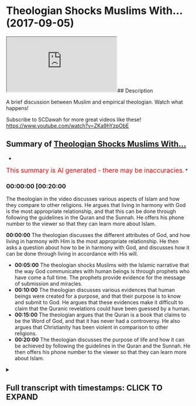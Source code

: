 # Theologian Shocks Muslims With... (2017-09-05)

<iframe loading='lazy' src='https://www.youtube.com/embed/RsLrT1CFyuU'></iframe>## Description

A brief discussion between Muslim and empirical theologian. Watch what happens!

Subscribe to SCDawah for more great videos like these!
<https://www.youtube.com/watch?v=ZKa9hYzpObE>

## Summary of [Theologian Shocks Muslims With...](https://www.youtube.com/watch?v=RsLrT1CFyuU)

*

<span style="color:red; font-size:125%">This summary is AI generated - there may be inaccuracies</span>. *

### <a onclick="modifyYTiframeseektime('1200')">00:00:00 [00:20:00</a>

The theologian in the video discusses various aspects of Islam and how they compare to other religions. He argues that living in harmony with God is the most appropriate relationship, and that this can be done through following the guidelines in the Quran and the Sunnah. He offers his phone number to the viewer so that they can learn more about Islam.

**<a onclick="modifyYTiframeseektime('0')">00:00:00</a>** The theologian discusses the different attributes of God, and how living in harmony with Him is the most appropriate relationship. He then asks a question about how to be in harmony with God, and discusses how it can be done through living in accordance with His will.

* **<a onclick="modifyYTiframeseektime('300')">00:05:00</a>** The theologian shocks Muslims with the Islamic narrative that the way God communicates with human beings is through prophets who have come a full time. The prophets provide evidence for the message of submission and miracles.
* **<a onclick="modifyYTiframeseektime('600')">00:10:00</a>** The theologian discusses various evidences that human beings were created for a purpose, and that their purpose is to know and submit to God. He argues that these evidences make it difficult to claim that the Quranic revelations could have been guessed by a human.
* **<a onclick="modifyYTiframeseektime('900')">00:15:00</a>** The theologian argues that the Quran is a book that claims to be the Word of God, and that it has never had a controversy. He also argues that Christianity has been violent in comparison to other religions.
* **<a onclick="modifyYTiframeseektime('1200')">00:20:00</a>** The theologian discusses the purpose of life and how it can be achieved by following the guidelines in the Quran and the Sunnah. He then offers his phone number to the viewer so that they can learn more about Islam.

<details><summary><h2>Full transcript with timestamps: CLICK TO EXPAND</h2></summary>

<a onclick="modifyYTiframeseektime('0)')">0:00:00 look you said that you're looking at all</a>
<a onclick="modifyYTiframeseektime('2)')">0:00:02 the different religions yeah once again</a>
<a onclick="modifyYTiframeseektime('4)')">0:00:04 you said you don't accept idolatry and</a>
<a onclick="modifyYTiframeseektime('6)')">0:00:06 stuff I accept I accept I believe in</a>
<a onclick="modifyYTiframeseektime('8)')">0:00:08 that as well I agree with you look the</a>
<a onclick="modifyYTiframeseektime('10)')">0:00:10 first thing I want to say to you is from</a>
<a onclick="modifyYTiframeseektime('12)')">0:00:12 a Muslim perspective from an Islamic</a>
<a onclick="modifyYTiframeseektime('13)')">0:00:13 perspective yeah is that we would say</a>
<a onclick="modifyYTiframeseektime('15)')">0:00:15 the starting point for us is a very</a>
<a onclick="modifyYTiframeseektime('19)')">0:00:19 strict monotheism yeah so for us and the</a>
<a onclick="modifyYTiframeseektime('23)')">0:00:23 sign point is like a monotheism when we</a>
<a onclick="modifyYTiframeseektime('25)')">0:00:25 believe that there is an ultimate</a>
<a onclick="modifyYTiframeseektime('27)')">0:00:27 creator sustainer an ultimate power that</a>
<a onclick="modifyYTiframeseektime('30)')">0:00:30 initiated the universe if that makes</a>
<a onclick="modifyYTiframeseektime('33)')">0:00:33 sense</a>
<a onclick="modifyYTiframeseektime('33)')">0:00:33 now how feasible does that sounded oh</a>
<a onclick="modifyYTiframeseektime('36)')">0:00:36 well Russia was a sign of your mind</a>
<a onclick="modifyYTiframeseektime('38)')">0:00:38 yeah I believe that the Creator is what</a>
<a onclick="modifyYTiframeseektime('42)')">0:00:42 brings life to the material realm to</a>
<a onclick="modifyYTiframeseektime('44)')">0:00:44 Rome is this an illusion yeah we can't</a>
<a onclick="modifyYTiframeseektime('46)')">0:00:46 take any of this stuff with us when we</a>
<a onclick="modifyYTiframeseektime('48)')">0:00:48 go so the idea of an immortal God from</a>
<a onclick="modifyYTiframeseektime('51)')">0:00:51 which we all originated gives us purpose</a>
<a onclick="modifyYTiframeseektime('53)')">0:00:53 so you agree with that idea you accept a</a>
<a onclick="modifyYTiframeseektime('56)')">0:00:56 lemon you believe in it their creator</a>
<a onclick="modifyYTiframeseektime('58)')">0:00:58 yeah mate it hits life to existence yeah</a>
<a onclick="modifyYTiframeseektime('76)')">0:01:16 it's different in a create and</a>
<a onclick="modifyYTiframeseektime('78)')">0:01:18 creationism creationism you're saying</a>
<a onclick="modifyYTiframeseektime('83)')">0:01:23 you reject kind of like the biblical</a>
<a onclick="modifyYTiframeseektime('84)')">0:01:24 narrative by at the same time you don't</a>
<a onclick="modifyYTiframeseektime('87)')">0:01:27 reject the idea of an all-knowing</a>
<a onclick="modifyYTiframeseektime('88)')">0:01:28 all-powerful creator force that side of</a>
<a onclick="modifyYTiframeseektime('90)')">0:01:30 the universe yeah okay it's all right so</a>
<a onclick="modifyYTiframeseektime('93)')">0:01:33 what I was going to say now since that's</a>
<a onclick="modifyYTiframeseektime('94)')">0:01:34 the case now we have to define some of</a>
<a onclick="modifyYTiframeseektime('96)')">0:01:36 the attributes of this creator yeah</a>
<a onclick="modifyYTiframeseektime('98)')">0:01:38 would you accept that some of the</a>
<a onclick="modifyYTiframeseektime('99)')">0:01:39 attributes are creative capacity or</a>
<a onclick="modifyYTiframeseektime('102)')">0:01:42 power or knowledge would you say that</a>
<a onclick="modifyYTiframeseektime('105)')">0:01:45 these are fundamental to to such a</a>
<a onclick="modifyYTiframeseektime('108)')">0:01:48 creativity</a>
<a onclick="modifyYTiframeseektime('114)')">0:01:54 yes yeah you're saying is creative the</a>
<a onclick="modifyYTiframeseektime('125)')">0:02:05 creative essence of the universe and of</a>
<a onclick="modifyYTiframeseektime('127)')">0:02:07 individual souls yeah yes God I too</a>
<a onclick="modifyYTiframeseektime('129)')">0:02:09 completely agree</a>
<a onclick="modifyYTiframeseektime('131)')">0:02:11 how can we out your intuition for</a>
<a onclick="modifyYTiframeseektime('133)')">0:02:13 example it is a fundamental metaphysical</a>
<a onclick="modifyYTiframeseektime('135)')">0:02:15 function of all of our personality our</a>
<a onclick="modifyYTiframeseektime('138)')">0:02:18 soul how come you know how can we we</a>
<a onclick="modifyYTiframeseektime('140)')">0:02:20 can't prove we can't program a machine</a>
<a onclick="modifyYTiframeseektime('143)')">0:02:23 for example to do these things so how</a>
<a onclick="modifyYTiframeseektime('144)')">0:02:24 can we ever prove that this is I exist</a>
<a onclick="modifyYTiframeseektime('147)')">0:02:27 outside yeah it's good all right so</a>
<a onclick="modifyYTiframeseektime('149)')">0:02:29 having said that I wanna ask you a</a>
<a onclick="modifyYTiframeseektime('151)')">0:02:31 question what's the most appropriate</a>
<a onclick="modifyYTiframeseektime('153)')">0:02:33 relationship you can have with such an</a>
<a onclick="modifyYTiframeseektime('156)')">0:02:36 entity the most appropriate relationship</a>
<a onclick="modifyYTiframeseektime('159)')">0:02:39 is one harmony essentially when you live</a>
<a onclick="modifyYTiframeseektime('164)')">0:02:44 in harmony with mankind and with the</a>
<a onclick="modifyYTiframeseektime('166)')">0:02:46 planet you are living in harmony with</a>
<a onclick="modifyYTiframeseektime('168)')">0:02:48 God there is no separation between the</a>
<a onclick="modifyYTiframeseektime('171)')">0:02:51 effects that you enact upon the world</a>
<a onclick="modifyYTiframeseektime('173)')">0:02:53 and what comes to you what more moral</a>
<a onclick="modifyYTiframeseektime('176)')">0:02:56 consequences okay I accept that to a</a>
<a onclick="modifyYTiframeseektime('179)')">0:02:59 certain extent let me show you something</a>
<a onclick="modifyYTiframeseektime('180)')">0:03:00 we have our own version of that right so</a>
<a onclick="modifyYTiframeseektime('182)')">0:03:02 we say because if you look at these in</a>
<a onclick="modifyYTiframeseektime('185)')">0:03:05 traditions they do reference how to be</a>
<a onclick="modifyYTiframeseektime('187)')">0:03:07 one with God and these kinds of things</a>
<a onclick="modifyYTiframeseektime('188)')">0:03:08 from our perspective we say there is a</a>
<a onclick="modifyYTiframeseektime('190)')">0:03:10 way to basically be harmonious with the</a>
<a onclick="modifyYTiframeseektime('194)')">0:03:14 will of the creator and the way that</a>
<a onclick="modifyYTiframeseektime('196)')">0:03:16 works is basically the Creator has</a>
<a onclick="modifyYTiframeseektime('199)')">0:03:19 maintains created the creation and in</a>
<a onclick="modifyYTiframeseektime('202)')">0:03:22 the creation you have anima an inanimate</a>
<a onclick="modifyYTiframeseektime('204)')">0:03:24 right as for the inanimate objects</a>
<a onclick="modifyYTiframeseektime('207)')">0:03:27 around us they are forcibly or obliged</a>
<a onclick="modifyYTiframeseektime('211)')">0:03:31 to kind of submit to the will of the of</a>
<a onclick="modifyYTiframeseektime('214)')">0:03:34 the Creator right so basically in other</a>
<a onclick="modifyYTiframeseektime('217)')">0:03:37 words in order to be one with creation</a>
<a onclick="modifyYTiframeseektime('219)')">0:03:39 in that sense not in the sense of actual</a>
<a onclick="modifyYTiframeseektime('222)')">0:03:42 physicality but we're talking in that</a>
<a onclick="modifyYTiframeseektime('224)')">0:03:44 figurative sense the way to do that</a>
<a onclick="modifyYTiframeseektime('227)')">0:03:47 would be to do where everything else</a>
<a onclick="modifyYTiframeseektime('228)')">0:03:48 around you is doing so everything around</a>
<a onclick="modifyYTiframeseektime('230)')">0:03:50 us if you accept the premise of them an</a>
<a onclick="modifyYTiframeseektime('233)')">0:03:53 all-powerful creator is submissive to</a>
<a onclick="modifyYTiframeseektime('236)')">0:03:56 that creator we will say by extension it</a>
<a onclick="modifyYTiframeseektime('238)')">0:03:58 makes sense to also be submissive to the</a>
<a onclick="modifyYTiframeseektime('241)')">0:04:01 creator in the same way that everything</a>
<a onclick="modifyYTiframeseektime('244)')">0:04:04 honestly submissives it doesn't make</a>
<a onclick="modifyYTiframeseektime('245)')">0:04:05 sense I completely agree yeah submissive</a>
<a onclick="modifyYTiframeseektime('248)')">0:04:08 to you know will of the creator exactly</a>
<a onclick="modifyYTiframeseektime('250)')">0:04:10 the will of the creator but never to an</a>
<a onclick="modifyYTiframeseektime('252)')">0:04:12 authoritarian figure that's why I'm so</a>
<a onclick="modifyYTiframeseektime('254)')">0:04:14 against idolatry because anyone these</a>
<a onclick="modifyYTiframeseektime('256)')">0:04:16 false prophets are these dogmatic</a>
<a onclick="modifyYTiframeseektime('259)')">0:04:19 beliefs these are these are not</a>
<a onclick="modifyYTiframeseektime('260)')">0:04:20 following these are not creations of</a>
<a onclick="modifyYTiframeseektime('261)')">0:04:21 gods but their creations of human beings</a>
<a onclick="modifyYTiframeseektime('263)')">0:04:23 and so never listen to a boss or</a>
<a onclick="modifyYTiframeseektime('267)')">0:04:27 something that doesn't agree with your</a>
<a onclick="modifyYTiframeseektime('269)')">0:04:29 own sense of morality that comes from</a>
<a onclick="modifyYTiframeseektime('270)')">0:04:30 within but live in harmony with with</a>
<a onclick="modifyYTiframeseektime('273)')">0:04:33 that that intuition which comes</a>
<a onclick="modifyYTiframeseektime('275)')">0:04:35 essentially from God all right so let me</a>
<a onclick="modifyYTiframeseektime('277)')">0:04:37 ask you a question because the thing is</a>
<a onclick="modifyYTiframeseektime('279)')">0:04:39 it becomes very subjective when it</a>
<a onclick="modifyYTiframeseektime('280)')">0:04:40 becomes clouded in that kind of</a>
<a onclick="modifyYTiframeseektime('282)')">0:04:42 terminology I'll be honest with you</a>
<a onclick="modifyYTiframeseektime('283)')">0:04:43 because what we will say is that if our</a>
<a onclick="modifyYTiframeseektime('287)')">0:04:47 essentially our aim in life is to be</a>
<a onclick="modifyYTiframeseektime('289)')">0:04:49 submissive to God right in the sense of</a>
<a onclick="modifyYTiframeseektime('293)')">0:04:53 the aforementioned if that's the the aim</a>
<a onclick="modifyYTiframeseektime('296)')">0:04:56 of life for the purpose of life surely</a>
<a onclick="modifyYTiframeseektime('298)')">0:04:58 there should be a uniform way a</a>
<a onclick="modifyYTiframeseektime('301)')">0:05:01 universal way that God has allowed human</a>
<a onclick="modifyYTiframeseektime('304)')">0:05:04 beings to be able to do that a uniform I</a>
<a onclick="modifyYTiframeseektime('307)')">0:05:07 agree yeah so now there we would say</a>
<a onclick="modifyYTiframeseektime('310)')">0:05:10 this is the Islamic narrative I've been</a>
<a onclick="modifyYTiframeseektime('311)')">0:05:11 completely straightforward with you yeah</a>
<a onclick="modifyYTiframeseektime('313)')">0:05:13 the Islamic narrative is that the way</a>
<a onclick="modifyYTiframeseektime('315)')">0:05:15 that happens is that the Creator</a>
<a onclick="modifyYTiframeseektime('317)')">0:05:17 communicates with the creation and he</a>
<a onclick="modifyYTiframeseektime('320)')">0:05:20 does so through prophets who have come a</a>
<a onclick="modifyYTiframeseektime('322)')">0:05:22 full time yeah so prophets are a</a>
<a onclick="modifyYTiframeseektime('324)')">0:05:24 necessary extension of what is necessary</a>
<a onclick="modifyYTiframeseektime('327)')">0:05:27 to happen on appropriate between the</a>
<a onclick="modifyYTiframeseektime('331)')">0:05:31 creator and the creation or in this case</a>
<a onclick="modifyYTiframeseektime('333)')">0:05:33 human being specifically who are</a>
<a onclick="modifyYTiframeseektime('334)')">0:05:34 sentient beings and able to make their</a>
<a onclick="modifyYTiframeseektime('338)')">0:05:38 own decisions on free world creatures so</a>
<a onclick="modifyYTiframeseektime('342)')">0:05:42 there was a need for prophets there was</a>
<a onclick="modifyYTiframeseektime('344)')">0:05:44 a need for the communication between the</a>
<a onclick="modifyYTiframeseektime('347)')">0:05:47 creator and the creation and so prophets</a>
<a onclick="modifyYTiframeseektime('351)')">0:05:51 came up for salmon Islamic narrative is</a>
<a onclick="modifyYTiframeseektime('352)')">0:05:52 that so long as humans were on earth</a>
<a onclick="modifyYTiframeseektime('354)')">0:05:54 there were prophets preaching the</a>
<a onclick="modifyYTiframeseektime('356)')">0:05:56 message of what we'd call submission</a>
<a onclick="modifyYTiframeseektime('358)')">0:05:58 yeah so people like Adam you might have</a>
<a onclick="modifyYTiframeseektime('361)')">0:06:01 heard of these kind of biblical names</a>
<a onclick="modifyYTiframeseektime('363)')">0:06:03 Adam and Noah and Moses and Jesus all of</a>
<a onclick="modifyYTiframeseektime('366)')">0:06:06 those are prophets that came to their</a>
<a onclick="modifyYTiframeseektime('369)')">0:06:09 respective peoples and their respective</a>
<a onclick="modifyYTiframeseektime('370)')">0:06:10 times and preached the message of</a>
<a onclick="modifyYTiframeseektime('373)')">0:06:13 submission to their peoples</a>
<a onclick="modifyYTiframeseektime('375)')">0:06:15 does that make sense right so what we</a>
<a onclick="modifyYTiframeseektime('378)')">0:06:18 would say is that the messengers came</a>
<a onclick="modifyYTiframeseektime('380)')">0:06:20 fundamentally with two different things</a>
<a onclick="modifyYTiframeseektime('382)')">0:06:22 they came with a message and they came</a>
<a onclick="modifyYTiframeseektime('383)')">0:06:23 with a and evidence-based to</a>
<a onclick="modifyYTiframeseektime('386)')">0:06:26 substantiate that message so in the case</a>
<a onclick="modifyYTiframeseektime('389)')">0:06:29 of Moses you might have heard of these</a>
<a onclick="modifyYTiframeseektime('390)')">0:06:30 stories of basically you know the sea</a>
<a onclick="modifyYTiframeseektime('393)')">0:06:33 splitting and all these kind of</a>
<a onclick="modifyYTiframeseektime('394)')">0:06:34 different things yeah it's in the Old</a>
<a onclick="modifyYTiframeseektime('396)')">0:06:36 Testament it's also in the Quran</a>
<a onclick="modifyYTiframeseektime('398)')">0:06:38 these stories are meant to indicate that</a>
<a onclick="modifyYTiframeseektime('400)')">0:06:40 these these are evidences yeah that are</a>
<a onclick="modifyYTiframeseektime('403)')">0:06:43 used to prove the message of submission</a>
<a onclick="modifyYTiframeseektime('406)')">0:06:46 because there's something which break</a>
<a onclick="modifyYTiframeseektime('407)')">0:06:47 the natural capacity of physical reality</a>
<a onclick="modifyYTiframeseektime('409)')">0:06:49 around us so there are evidence that</a>
<a onclick="modifyYTiframeseektime('411)')">0:06:51 basically God is the author of of the</a>
<a onclick="modifyYTiframeseektime('414)')">0:06:54 message that these prophets come with</a>
<a onclick="modifyYTiframeseektime('417)')">0:06:57 now whereas all of the prophets and</a>
<a onclick="modifyYTiframeseektime('419)')">0:06:59 messengers were sent to their respective</a>
<a onclick="modifyYTiframeseektime('420)')">0:07:00 a nasty way yes this is this see</a>
<a onclick="modifyYTiframeseektime('423)')">0:07:03 spitting why is that everything I mean</a>
<a onclick="modifyYTiframeseektime('425)')">0:07:05 why why does that give evidence that</a>
<a onclick="modifyYTiframeseektime('427)')">0:07:07 this is otherwise what I got to do with</a>
<a onclick="modifyYTiframeseektime('429)')">0:07:09 Mohammed present disease right so I the</a>
<a onclick="modifyYTiframeseektime('432)')">0:07:12 see splitting doesn't have anything to</a>
<a onclick="modifyYTiframeseektime('433)')">0:07:13 do specifically with Muhammad's message</a>
<a onclick="modifyYTiframeseektime('435)')">0:07:15 but I mean although it is know Quran</a>
<a onclick="modifyYTiframeseektime('437)')">0:07:17 we're talking specifically about Moses</a>
<a onclick="modifyYTiframeseektime('439)')">0:07:19 so in his time and this is an</a>
<a onclick="modifyYTiframeseektime('441)')">0:07:21 interesting thing that must have been</a>
<a onclick="modifyYTiframeseektime('443)')">0:07:23 alluded to by some of our scholars in</a>
<a onclick="modifyYTiframeseektime('444)')">0:07:24 Islam that depending on the societal</a>
<a onclick="modifyYTiframeseektime('447)')">0:07:27 kind of what society popular at the time</a>
<a onclick="modifyYTiframeseektime('451)')">0:07:31 the the evidence base that the messages</a>
<a onclick="modifyYTiframeseektime('454)')">0:07:34 come with suits that so at the time of</a>
<a onclick="modifyYTiframeseektime('457)')">0:07:37 kind of what is it the younger would you</a>
<a onclick="modifyYTiframeseektime('460)')">0:07:40 call it the middle Empire whether</a>
<a onclick="modifyYTiframeseektime('461)')">0:07:41 whoever is in Egypt when ramesses ii was</a>
<a onclick="modifyYTiframeseektime('464)')">0:07:44 there and they say that Ramesses is</a>
<a onclick="modifyYTiframeseektime('467)')">0:07:47 linked to Pharaoh or not let's mention</a>
<a onclick="modifyYTiframeseektime('470)')">0:07:50 the back at this time they were</a>
<a onclick="modifyYTiframeseektime('472)')">0:07:52 fascinated with magic magic and all</a>
<a onclick="modifyYTiframeseektime('474)')">0:07:54 those kind of things now Moses came with</a>
<a onclick="modifyYTiframeseektime('479)')">0:07:59 a you could call it a miracle really</a>
<a onclick="modifyYTiframeseektime('481)')">0:08:01 which basically broke the rules of</a>
<a onclick="modifyYTiframeseektime('484)')">0:08:04 physical nature yeah and which which</a>
<a onclick="modifyYTiframeseektime('487)')">0:08:07 acted as an evidence for his people so</a>
<a onclick="modifyYTiframeseektime('489)')">0:08:09 when people saw it they said okay well</a>
<a onclick="modifyYTiframeseektime('490)')">0:08:10 this makes sense you see what I'm saying</a>
<a onclick="modifyYTiframeseektime('492)')">0:08:12 alright so for us now you will say was</a>
<a onclick="modifyYTiframeseektime('495)')">0:08:15 our miracle right because we need some</a>
<a onclick="modifyYTiframeseektime('497)')">0:08:17 evidence as well to be able to</a>
<a onclick="modifyYTiframeseektime('499)')">0:08:19 substantiate the claim that Prophet</a>
<a onclick="modifyYTiframeseektime('502)')">0:08:22 Muhammad is the final messenger because</a>
<a onclick="modifyYTiframeseektime('504)')">0:08:24 that's our claim</a>
<a onclick="modifyYTiframeseektime('505)')">0:08:25 our claim is that prophet muhammad</a>
<a onclick="modifyYTiframeseektime('507)')">0:08:27 whereas all of the other prophets were</a>
<a onclick="modifyYTiframeseektime('509)')">0:08:29 sent to their people and their times</a>
<a onclick="modifyYTiframeseektime('510)')">0:08:30 Jesus Moses etc Abraham Mohammed was</a>
<a onclick="modifyYTiframeseektime('513)')">0:08:33 sent for all peoples at all times</a>
<a onclick="modifyYTiframeseektime('514)')">0:08:34 so that's the Islamic narrative so</a>
<a onclick="modifyYTiframeseektime('517)')">0:08:37 here's what he's come with as he's come</a>
<a onclick="modifyYTiframeseektime('520)')">0:08:40 with an auditory miracle or an auditory</a>
<a onclick="modifyYTiframeseektime('525)')">0:08:45 evidence base whereas all the prophets</a>
<a onclick="modifyYTiframeseektime('527)')">0:08:47 came before usually with a visual</a>
<a onclick="modifyYTiframeseektime('529)')">0:08:49 evidence base so like for example in the</a>
<a onclick="modifyYTiframeseektime('531)')">0:08:51 case of Moses the sea splitting was</a>
<a onclick="modifyYTiframeseektime('533)')">0:08:53 something for human beings to visualize</a>
<a onclick="modifyYTiframeseektime('534)')">0:08:54 and see whereas what we say is the</a>
<a onclick="modifyYTiframeseektime('537)')">0:08:57 evidence base for the Islamic message is</a>
<a onclick="modifyYTiframeseektime('541)')">0:09:01 actually the Quran itself which is</a>
<a onclick="modifyYTiframeseektime('543)')">0:09:03 something actually which is transmitted</a>
<a onclick="modifyYTiframeseektime('545)')">0:09:05 orally although it does have of course</a>
<a onclick="modifyYTiframeseektime('547)')">0:09:07 written books as well to cooperate and</a>
<a onclick="modifyYTiframeseektime('549)')">0:09:09 triangulate the veracity of the oral</a>
<a onclick="modifyYTiframeseektime('552)')">0:09:12 message so here</a>
<a onclick="modifyYTiframeseektime('554)')">0:09:14 the Quran has many different things</a>
<a onclick="modifyYTiframeseektime('557)')">0:09:17 within it which basically would lead</a>
<a onclick="modifyYTiframeseektime('559)')">0:09:19 someone to believe that it couldn't have</a>
<a onclick="modifyYTiframeseektime('561)')">0:09:21 been because you were saying use a kind</a>
<a onclick="modifyYTiframeseektime('562)')">0:09:22 of like rationalistic approach we're</a>
<a onclick="modifyYTiframeseektime('565)')">0:09:25 using a progra list a kind of rush</a>
<a onclick="modifyYTiframeseektime('566)')">0:09:26 nursing approach you would I would argue</a>
<a onclick="modifyYTiframeseektime('569)')">0:09:29 that the Quranic discourse contains</a>
<a onclick="modifyYTiframeseektime('571)')">0:09:31 within it an evidence base I'm actually</a>
<a onclick="modifyYTiframeseektime('574)')">0:09:34 not a rationalist I'm an empiricist</a>
<a onclick="modifyYTiframeseektime('576)')">0:09:36 okay so yeah Russian isn't it oh yeah I</a>
<a onclick="modifyYTiframeseektime('579)')">0:09:39 think I got me something yeah yeah we</a>
<a onclick="modifyYTiframeseektime('581)')">0:09:41 can't just question we need to</a>
<a onclick="modifyYTiframeseektime('582)')">0:09:42 experience far enough I think you're</a>
<a onclick="modifyYTiframeseektime('585)')">0:09:45 right about that as well and that's why</a>
<a onclick="modifyYTiframeseektime('587)')">0:09:47 by the way the fundamental thing in</a>
<a onclick="modifyYTiframeseektime('588)')">0:09:48 Islam is as follows one of the one of</a>
<a onclick="modifyYTiframeseektime('590)')">0:09:50 the fundamental messages Islam comes</a>
<a onclick="modifyYTiframeseektime('592)')">0:09:52 with is as follows well as Christianity</a>
<a onclick="modifyYTiframeseektime('594)')">0:09:54 says we're born with original sin yeah</a>
<a onclick="modifyYTiframeseektime('596)')">0:09:56 aslam says no we're born with something</a>
<a onclick="modifyYTiframeseektime('598)')">0:09:58 called the filter the filter is a</a>
<a onclick="modifyYTiframeseektime('600)')">0:10:00 predisposition just to basically submit</a>
<a onclick="modifyYTiframeseektime('603)')">0:10:03 to God not only to know who he is that</a>
<a onclick="modifyYTiframeseektime('605)')">0:10:05 the higher power but to submit to him</a>
<a onclick="modifyYTiframeseektime('607)')">0:10:07 automatically so this presupposition is</a>
<a onclick="modifyYTiframeseektime('610)')">0:10:10 awakened by the various messages or the</a>
<a onclick="modifyYTiframeseektime('614)')">0:10:14 various evidences that human being is</a>
<a onclick="modifyYTiframeseektime('617)')">0:10:17 there thereafter exposed to so human</a>
<a onclick="modifyYTiframeseektime('619)')">0:10:19 being is for example exposed to the</a>
<a onclick="modifyYTiframeseektime('621)')">0:10:21 fine-tuning of the universe and you</a>
<a onclick="modifyYTiframeseektime('623)')">0:10:23 don't have to be a physicist to read to</a>
<a onclick="modifyYTiframeseektime('625)')">0:10:25 appreciate the fine-tuning of the</a>
<a onclick="modifyYTiframeseektime('626)')">0:10:26 universe</a>
<a onclick="modifyYTiframeseektime('626)')">0:10:26 you can literally look with your naked</a>
<a onclick="modifyYTiframeseektime('628)')">0:10:28 eye at the fact that the universe is in</a>
<a onclick="modifyYTiframeseektime('630)')">0:10:30 fact finely tuned right and these kind</a>
<a onclick="modifyYTiframeseektime('634)')">0:10:34 of things aim to reawaken you</a>
<a onclick="modifyYTiframeseektime('637)')">0:10:37 beings from the say of slumber into and</a>
<a onclick="modifyYTiframeseektime('640)')">0:10:40 the recollection of God so that's the</a>
<a onclick="modifyYTiframeseektime('644)')">0:10:44 main thing of the Islamic message as</a>
<a onclick="modifyYTiframeseektime('646)')">0:10:46 with the Quranic discourse as we've said</a>
<a onclick="modifyYTiframeseektime('648)')">0:10:48 before has within it evidences we would</a>
<a onclick="modifyYTiframeseektime('651)')">0:10:51 say which are very powerful in</a>
<a onclick="modifyYTiframeseektime('653)')">0:10:53 convincing people that this is a</a>
<a onclick="modifyYTiframeseektime('656)')">0:10:56 basically something which has to be</a>
<a onclick="modifyYTiframeseektime('658)')">0:10:58 extra human in other words it couldn't</a>
<a onclick="modifyYTiframeseektime('661)')">0:11:01 have been put together by a human</a>
<a onclick="modifyYTiframeseektime('665)')">0:11:05 ability so we were saved for example the</a>
<a onclick="modifyYTiframeseektime('669)')">0:11:09 fact that the Quran precisely discusses</a>
<a onclick="modifyYTiframeseektime('673)')">0:11:13 events that happens in the future and</a>
<a onclick="modifyYTiframeseektime('674)')">0:11:14 I'll give you one example of that there</a>
<a onclick="modifyYTiframeseektime('677)')">0:11:17 at a time of the Prophet there were the</a>
<a onclick="modifyYTiframeseektime('679)')">0:11:19 Romans in the Persians and the Quran</a>
<a onclick="modifyYTiframeseektime('680)')">0:11:20 makes very specific predictions about</a>
<a onclick="modifyYTiframeseektime('683)')">0:11:23 who will win wars and the case of</a>
<a onclick="modifyYTiframeseektime('685)')">0:11:25 chapter 3 verse 1 to 6 it talks about</a>
<a onclick="modifyYTiframeseektime('687)')">0:11:27 the Romans decisively going to beat the</a>
<a onclick="modifyYTiframeseektime('690)')">0:11:30 the Persians in three to nine years in a</a>
<a onclick="modifyYTiframeseektime('692)')">0:11:32 nearby land now these are this is one of</a>
<a onclick="modifyYTiframeseektime('695)')">0:11:35 many different predictions of the future</a>
<a onclick="modifyYTiframeseektime('696)')">0:11:36 that the Koran makes and that the Sunda</a>
<a onclick="modifyYTiframeseektime('699)')">0:11:39 which is the secondary book of the</a>
<a onclick="modifyYTiframeseektime('701)')">0:11:41 corpus that Muslims believe in or the</a>
<a onclick="modifyYTiframeseektime('703)')">0:11:43 hadith the strong hand make of the</a>
<a onclick="modifyYTiframeseektime('706)')">0:11:46 future from a probabilistic perspective</a>
<a onclick="modifyYTiframeseektime('709)')">0:11:49 we can say ok well probably if someone</a>
<a onclick="modifyYTiframeseektime('712)')">0:11:52 says one thing or two things they might</a>
<a onclick="modifyYTiframeseektime('714)')">0:11:54 have guessed them to be correct but if</a>
<a onclick="modifyYTiframeseektime('716)')">0:11:56 we put them all together it becomes very</a>
<a onclick="modifyYTiframeseektime('718)')">0:11:58 very difficult to make the argument that</a>
<a onclick="modifyYTiframeseektime('719)')">0:11:59 he guessed all of those correct</a>
<a onclick="modifyYTiframeseektime('721)')">0:12:01 especially when we consider by the way</a>
<a onclick="modifyYTiframeseektime('723)')">0:12:03 did you know let me tell you something</a>
<a onclick="modifyYTiframeseektime('725)')">0:12:05 in Jehovah's Witness in the in the in</a>
<a onclick="modifyYTiframeseektime('728)')">0:12:08 the church of the Jehovah's Witness you</a>
<a onclick="modifyYTiframeseektime('729)')">0:12:09 know they predicted and by the way they</a>
<a onclick="modifyYTiframeseektime('732)')">0:12:12 believed in this kind of thing where</a>
<a onclick="modifyYTiframeseektime('733)')">0:12:13 people bring a you know divinely</a>
<a onclick="modifyYTiframeseektime('735)')">0:12:15 inspired they predicted that the day of</a>
<a onclick="modifyYTiframeseektime('737)')">0:12:17 judgment will be on 90 in the year 1977</a>
<a onclick="modifyYTiframeseektime('739)')">0:12:19 you know that and when that year did not</a>
<a onclick="modifyYTiframeseektime('742)')">0:12:22 when the day of judgment didn't happen</a>
<a onclick="modifyYTiframeseektime('744)')">0:12:24 on that year they called it the great</a>
<a onclick="modifyYTiframeseektime('746)')">0:12:26 disappointment because I mean I don't</a>
<a onclick="modifyYTiframeseektime('748)')">0:12:28 know why anyone would be disappointed</a>
<a onclick="modifyYTiframeseektime('750)')">0:12:30 for the Rev judgment not happening but</a>
<a onclick="modifyYTiframeseektime('751)')">0:12:31 they called it the greatest appointment</a>
<a onclick="modifyYTiframeseektime('753)')">0:12:33 the reason why is because the prediction</a>
<a onclick="modifyYTiframeseektime('754)')">0:12:34 didn't materialize and that has</a>
<a onclick="modifyYTiframeseektime('757)')">0:12:37 repercussions around vacations for the</a>
<a onclick="modifyYTiframeseektime('759)')">0:12:39 message because it couldn't have been</a>
<a onclick="modifyYTiframeseektime('761)')">0:12:41 divine if it didn't materialize because</a>
<a onclick="modifyYTiframeseektime('763)')">0:12:43 it was meant to be from all-knowing</a>
<a onclick="modifyYTiframeseektime('764)')">0:12:44 source</a>
<a onclick="modifyYTiframeseektime('766)')">0:12:46 the saying the Quran predicted the</a>
<a onclick="modifyYTiframeseektime('768)')">0:12:48 Romans were gonna defeat the Persians</a>
<a onclick="modifyYTiframeseektime('774)')">0:12:54 the Roman Empire fell out for you</a>
<a onclick="modifyYTiframeseektime('777)')">0:12:57 talking about the holy roman first of</a>
<a onclick="modifyYTiframeseektime('779)')">0:12:59 all does two Roman empires right so the</a>
<a onclick="modifyYTiframeseektime('781)')">0:13:01 Roman Empire started in the year 31 BC</a>
<a onclick="modifyYTiframeseektime('783)')">0:13:03 yeah the gala the Gallic Wars and stuff</a>
<a onclick="modifyYTiframeseektime('786)')">0:13:06 like that whatever and it continued on</a>
<a onclick="modifyYTiframeseektime('788)')">0:13:08 but then the Holy Roman Empire side okay</a>
<a onclick="modifyYTiframeseektime('791)')">0:13:11 now the Byzantine Empire which was what</a>
<a onclick="modifyYTiframeseektime('794)')">0:13:14 was around at the time of the Prophet</a>
<a onclick="modifyYTiframeseektime('795)')">0:13:15 Mohammed and continued on to Matilda at</a>
<a onclick="modifyYTiframeseektime('797)')">0:13:17 1400s this is what we refer to yeah okay</a>
<a onclick="modifyYTiframeseektime('801)')">0:13:21 but the Roman Empire as you would have</a>
<a onclick="modifyYTiframeseektime('803)')">0:13:23 known from the history lesson that you</a>
<a onclick="modifyYTiframeseektime('804)')">0:13:24 know done were in constant wars with the</a>
<a onclick="modifyYTiframeseektime('807)')">0:13:27 Sassanid Empire or they also called the</a>
<a onclick="modifyYTiframeseektime('809)')">0:13:29 SAS Amiens emphasis a neosaurus yeah</a>
<a onclick="modifyYTiframeseektime('811)')">0:13:31 basically they're the Persians and</a>
<a onclick="modifyYTiframeseektime('813)')">0:13:33 they're and this was referred to in the</a>
<a onclick="modifyYTiframeseektime('815)')">0:13:35 Western history books as the Roman</a>
<a onclick="modifyYTiframeseektime('816)')">0:13:36 sassanid wars now the point is the Roman</a>
<a onclick="modifyYTiframeseektime('819)')">0:13:39 Empire as you would have known from from</a>
<a onclick="modifyYTiframeseektime('821)')">0:13:41 the Year 400 onwards and the profit came</a>
<a onclick="modifyYTiframeseektime('824)')">0:13:44 around six hundred thirty you know</a>
<a onclick="modifyYTiframeseektime('827)')">0:13:47 around that time so from the seventh</a>
<a onclick="modifyYTiframeseektime('828)')">0:13:48 century but from that year from that</a>
<a onclick="modifyYTiframeseektime('830)')">0:13:50 time period it was going down there was</a>
<a onclick="modifyYTiframeseektime('832)')">0:13:52 a degeneration of the Roman Empire</a>
<a onclick="modifyYTiframeseektime('833)')">0:13:53 anyways and so the Sassanid Empire was</a>
<a onclick="modifyYTiframeseektime('835)')">0:13:55 much stronger so wonderful I'll make the</a>
<a onclick="modifyYTiframeseektime('837)')">0:13:57 claim that the Roman Empire was going to</a>
<a onclick="modifyYTiframeseektime('839)')">0:13:59 beat the Sassanid Empire in three to</a>
<a onclick="modifyYTiframeseektime('841)')">0:14:01 nine years and in a pile and all these</a>
<a onclick="modifyYTiframeseektime('843)')">0:14:03 different things it wasn't it was a kind</a>
<a onclick="modifyYTiframeseektime('845)')">0:14:05 of ridiculous claim if you think about</a>
<a onclick="modifyYTiframeseektime('846)')">0:14:06 from a probability perspective it's the</a>
<a onclick="modifyYTiframeseektime('848)')">0:14:08 equivalent of betting on a very low team</a>
<a onclick="modifyYTiframeseektime('851)')">0:14:11 maybe in the Champions League being a</a>
<a onclick="modifyYTiframeseektime('853)')">0:14:13 very high team may be in the top five in</a>
<a onclick="modifyYTiframeseektime('855)')">0:14:15 the in the Premier League right</a>
<a onclick="modifyYTiframeseektime('857)')">0:14:17 I'm betting that they'll breed them in a</a>
<a onclick="modifyYTiframeseektime('859)')">0:14:19 certain way in a certain place in a</a>
<a onclick="modifyYTiframeseektime('860)')">0:14:20 certain time period all these different</a>
<a onclick="modifyYTiframeseektime('862)')">0:14:22 things so probabilistically the odds are</a>
<a onclick="modifyYTiframeseektime('864)')">0:14:24 very low for that and that's one example</a>
<a onclick="modifyYTiframeseektime('865)')">0:14:25 but there are many different examples</a>
<a onclick="modifyYTiframeseektime('866)')">0:14:26 for example the conquest of Arabia by</a>
<a onclick="modifyYTiframeseektime('869)')">0:14:29 the Muslims the fact that other nations</a>
<a onclick="modifyYTiframeseektime('871)')">0:14:31 will fall into the hands of the Muslims</a>
<a onclick="modifyYTiframeseektime('873)')">0:14:33 like Egypt and Yemen and Syria and</a>
<a onclick="modifyYTiframeseektime('874)')">0:14:34 Jordan you know and Pakistan and India a</a>
<a onclick="modifyYTiframeseektime('877)')">0:14:37 syndrome they're all these different</a>
<a onclick="modifyYTiframeseektime('878)')">0:14:38 places which are now part of the robe</a>
<a onclick="modifyYTiframeseektime('880)')">0:14:40 the Islamic empire</a>
<a onclick="modifyYTiframeseektime('882)')">0:14:42 have been predicted to be conquered by</a>
<a onclick="modifyYTiframeseektime('885)')">0:14:45 them by Muslim hands by basically so all</a>
<a onclick="modifyYTiframeseektime('888)')">0:14:48 of this is when we put this into a</a>
<a onclick="modifyYTiframeseektime('890)')">0:14:50 probability generator it becomes very</a>
<a onclick="modifyYTiframeseektime('892)')">0:14:52 difficult to argue that could this all</a>
<a onclick="modifyYTiframeseektime('894)')">0:14:54 could have been guessed and I would</a>
<a onclick="modifyYTiframeseektime('895)')">0:14:55 actually argue and make a very daring</a>
<a onclick="modifyYTiframeseektime('897)')">0:14:57 claim here</a>
<a onclick="modifyYTiframeseektime('897)')">0:14:57 this is this kind of frequency and</a>
<a onclick="modifyYTiframeseektime('900)')">0:15:00 accuracy of predictions has never been</a>
<a onclick="modifyYTiframeseektime('903)')">0:15:03 able has never been predicted by anyone</a>
<a onclick="modifyYTiframeseektime('905)')">0:15:05 I don't know if any human being if you</a>
<a onclick="modifyYTiframeseektime('907)')">0:15:07 want to bring Nostradamus or the the job</a>
<a onclick="modifyYTiframeseektime('910)')">0:15:10 is wearing this or anyone that you want</a>
<a onclick="modifyYTiframeseektime('911)')">0:15:11 to that have made predictions of the</a>
<a onclick="modifyYTiframeseektime('912)')">0:15:12 future with this many with this much</a>
<a onclick="modifyYTiframeseektime('914)')">0:15:14 frequency and detail which have actually</a>
<a onclick="modifyYTiframeseektime('917)')">0:15:17 materialized in the way that they've</a>
<a onclick="modifyYTiframeseektime('918)')">0:15:18 been to your life do you see what I'm</a>
<a onclick="modifyYTiframeseektime('922)')">0:15:22 saying</a>
<a onclick="modifyYTiframeseektime('922)')">0:15:22 so here when we say we have evidence for</a>
<a onclick="modifyYTiframeseektime('924)')">0:15:24 the veracity and the truthfulness of</a>
<a onclick="modifyYTiframeseektime('926)')">0:15:26 Islam we're not just saying that we have</a>
<a onclick="modifyYTiframeseektime('929)')">0:15:29 kind of superfluous evidence or kind of</a>
<a onclick="modifyYTiframeseektime('931)')">0:15:31 arbitrary subjective type evidences our</a>
<a onclick="modifyYTiframeseektime('934)')">0:15:34 evidences are probably our actually can</a>
<a onclick="modifyYTiframeseektime('938)')">0:15:38 be analyzed objectively you see what I'm</a>
<a onclick="modifyYTiframeseektime('941)')">0:15:41 saying this is not regarding the fact</a>
<a onclick="modifyYTiframeseektime('945)')">0:15:45 that the Quran is also in and of itself</a>
<a onclick="modifyYTiframeseektime('948)')">0:15:48 a book that claims that has no</a>
<a onclick="modifyYTiframeseektime('949)')">0:15:49 contradictions a book that challenge is</a>
<a onclick="modifyYTiframeseektime('951)')">0:15:51 mankind to produce a chapter like it a</a>
<a onclick="modifyYTiframeseektime('953)')">0:15:53 book of the we would actually I make the</a>
<a onclick="modifyYTiframeseektime('956)')">0:15:56 argument that the only religious ancient</a>
<a onclick="modifyYTiframeseektime('959)')">0:15:59 religious book ancient religious book</a>
<a onclick="modifyYTiframeseektime('960)')">0:16:00 which has been preserved in terms of its</a>
<a onclick="modifyYTiframeseektime('963)')">0:16:03 its material its corpus</a>
<a onclick="modifyYTiframeseektime('966)')">0:16:06 we've never the Muslims have never had a</a>
<a onclick="modifyYTiframeseektime('968)')">0:16:08 controversy and this can go on the</a>
<a onclick="modifyYTiframeseektime('970)')">0:16:10 record and believe me I'm here every</a>
<a onclick="modifyYTiframeseektime('972)')">0:16:12 week and people trying they all trying</a>
<a onclick="modifyYTiframeseektime('973)')">0:16:13 maybe but I can say this completely</a>
<a onclick="modifyYTiframeseektime('976)')">0:16:16 clearly the Muslims have never had a</a>
<a onclick="modifyYTiframeseektime('978)')">0:16:18 controversy on what constitutes the</a>
<a onclick="modifyYTiframeseektime('981)')">0:16:21 Quran never it's never happened they've</a>
<a onclick="modifyYTiframeseektime('982)')">0:16:22 had controversies on everything else but</a>
<a onclick="modifyYTiframeseektime('984)')">0:16:24 they've never had a controversy on what</a>
<a onclick="modifyYTiframeseektime('986)')">0:16:26 constitutes the Quran the Christians</a>
<a onclick="modifyYTiframeseektime('988)')">0:16:28 around the other hand they are differing</a>
<a onclick="modifyYTiframeseektime('991)')">0:16:31 on how many how many books on in the</a>
<a onclick="modifyYTiframeseektime('994)')">0:16:34 biblical canon the the process say</a>
<a onclick="modifyYTiframeseektime('996)')">0:16:36 seventy two books the Catholics say</a>
<a onclick="modifyYTiframeseektime('998)')">0:16:38 sorry the Protestants am 66 the</a>
<a onclick="modifyYTiframeseektime('1000)')">0:16:40 Catholics say 72 the Eastern Orthodox</a>
<a onclick="modifyYTiframeseektime('1002)')">0:16:42 say if you want so here really is not</a>
<a onclick="modifyYTiframeseektime('1004)')">0:16:44 how many books are in the in the Bible</a>
<a onclick="modifyYTiframeseektime('1005)')">0:16:45 let alone the manuscripts in these</a>
<a onclick="modifyYTiframeseektime('1007)')">0:16:47 things so here what we're saying is not</a>
<a onclick="modifyYTiframeseektime('1008)')">0:16:48 only do our evidences there are</a>
<a onclick="modifyYTiframeseektime('1011)')">0:16:51 analyzable</a>
<a onclick="modifyYTiframeseektime('1013)')">0:16:53 just a word but also we have that which</a>
<a onclick="modifyYTiframeseektime('1016)')">0:16:56 is necessary for a book to be a Word of</a>
<a onclick="modifyYTiframeseektime('1019)')">0:16:59 God a preserved book free from</a>
<a onclick="modifyYTiframeseektime('1022)')">0:17:02 contradiction and uneme table so with</a>
<a onclick="modifyYTiframeseektime('1025)')">0:17:05 that you see the power of the</a>
<a onclick="modifyYTiframeseektime('1028)')">0:17:08 the the argument yeah I believe that</a>
<a onclick="modifyYTiframeseektime('1031)')">0:17:11 it's been like you know you when you buy</a>
<a onclick="modifyYTiframeseektime('1034)')">0:17:14 a software for the first time and you</a>
<a onclick="modifyYTiframeseektime('1036)')">0:17:16 install updates yes like Christianity</a>
<a onclick="modifyYTiframeseektime('1039)')">0:17:19 came along that was one update and we've</a>
<a onclick="modifyYTiframeseektime('1041)')">0:17:21 had Islam yeah I think that's a good way</a>
<a onclick="modifyYTiframeseektime('1044)')">0:17:24 the thing is that we the only problem</a>
<a onclick="modifyYTiframeseektime('1049)')">0:17:29 was yeah yeah in any religion is</a>
<a onclick="modifyYTiframeseektime('1051)')">0:17:31 violence as you know yes</a>
<a onclick="modifyYTiframeseektime('1053)')">0:17:33 we've always seen this violence in all</a>
<a onclick="modifyYTiframeseektime('1056)')">0:17:36 religions I'm not yes yes yeah I think</a>
<a onclick="modifyYTiframeseektime('1060)')">0:17:40 that the only problem is that the thing</a>
<a onclick="modifyYTiframeseektime('1062)')">0:17:42 that people blame Islam for there is why</a>
<a onclick="modifyYTiframeseektime('1066)')">0:17:46 are they so violent yeah there is they</a>
<a onclick="modifyYTiframeseektime('1069)')">0:17:49 have to kind of look at themselves know</a>
<a onclick="modifyYTiframeseektime('1071)')">0:17:51 what the Western intervention we also</a>
<a onclick="modifyYTiframeseektime('1073)')">0:17:53 have to exactly exactly know that area</a>
<a onclick="modifyYTiframeseektime('1076)')">0:17:56 of the world has been a kind of</a>
<a onclick="modifyYTiframeseektime('1078)')">0:17:58 hodgepodge of different civilizations</a>
<a onclick="modifyYTiframeseektime('1081)')">0:18:01 but you had Boyd Rome to the west yet</a>
<a onclick="modifyYTiframeseektime('1082)')">0:18:02 the Mongoose Arabs were all competing</a>
<a onclick="modifyYTiframeseektime('1085)')">0:18:05 and and of course that violence is very</a>
<a onclick="modifyYTiframeseektime('1089)')">0:18:09 harmful to them and it causes arguments</a>
<a onclick="modifyYTiframeseektime('1095)')">0:18:15 okay I accept what you're saying you're</a>
<a onclick="modifyYTiframeseektime('1097)')">0:18:17 right violence is never a good thing but</a>
<a onclick="modifyYTiframeseektime('1098)')">0:18:18 that's a in defense of Islam yeah when</a>
<a onclick="modifyYTiframeseektime('1103)')">0:18:23 people accuse Islamic world of based on</a>
<a onclick="modifyYTiframeseektime('1105)')">0:18:25 violence yeah look at the cultural</a>
<a onclick="modifyYTiframeseektime('1106)')">0:18:26 context here yeah exactly I mean if we</a>
<a onclick="modifyYTiframeseektime('1109)')">0:18:29 look at the raw data you'll find that in</a>
<a onclick="modifyYTiframeseektime('1112)')">0:18:32 terms of population I would actually</a>
<a onclick="modifyYTiframeseektime('1115)')">0:18:35 make the argument that it's like Muslim</a>
<a onclick="modifyYTiframeseektime('1117)')">0:18:37 people as a proportion of the population</a>
<a onclick="modifyYTiframeseektime('1119)')">0:18:39 are probably the least violent and now</a>
<a onclick="modifyYTiframeseektime('1121)')">0:18:41 that sounds ridiculous in the last</a>
<a onclick="modifyYTiframeseektime('1122)')">0:18:42 hundred years they have proven to be the</a>
<a onclick="modifyYTiframeseektime('1124)')">0:18:44 least violent people in the world in</a>
<a onclick="modifyYTiframeseektime('1126)')">0:18:46 terms of religion why and this gotta</a>
<a onclick="modifyYTiframeseektime('1129)')">0:18:49 sound ridiculous some guys laughing the</a>
<a onclick="modifyYTiframeseektime('1132)')">0:18:52 head off in a home there believe me but</a>
<a onclick="modifyYTiframeseektime('1133)')">0:18:53 if you count the amount of people that</a>
<a onclick="modifyYTiframeseektime('1135)')">0:18:55 have died as a result of the</a>
<a onclick="modifyYTiframeseektime('1137)')">0:18:57 imperialistic war world war one world</a>
<a onclick="modifyYTiframeseektime('1139)')">0:18:59 war two also if you count the full Wars</a>
<a onclick="modifyYTiframeseektime('1141)')">0:19:01 of America and if we consider state</a>
<a onclick="modifyYTiframeseektime('1143)')">0:19:03 violence as a kind of violence which we</a>
<a onclick="modifyYTiframeseektime('1145)')">0:19:05 should there's no reason for us not to</a>
<a onclick="modifyYTiframeseektime('1146)')">0:19:06 we'll come to the conclusion that the</a>
<a onclick="modifyYTiframeseektime('1148)')">0:19:08 most violent people have been atheists</a>
<a onclick="modifyYTiframeseektime('1150)')">0:19:10 like Stalin others and Christians if you</a>
<a onclick="modifyYTiframeseektime('1154)')">0:19:14 consider Hitler or Christian I don't</a>
<a onclick="modifyYTiframeseektime('1155)')">0:19:15 know why he considered himself and</a>
<a onclick="modifyYTiframeseektime('1157)')">0:19:17 people like him so on and so forth it's</a>
<a onclick="modifyYTiframeseektime('1160)')">0:19:20 not actually for</a>
<a onclick="modifyYTiframeseektime('1161)')">0:19:21 reasonably and in the grand scheme of</a>
<a onclick="modifyYTiframeseektime('1163)')">0:19:23 things as a proportion of the population</a>
<a onclick="modifyYTiframeseektime('1166)')">0:19:26 especially if we talk about the colonial</a>
<a onclick="modifyYTiframeseektime('1168)')">0:19:28 period because most of the Muslim world</a>
<a onclick="modifyYTiframeseektime('1169)')">0:19:29 was subjugated under the colonial or</a>
<a onclick="modifyYTiframeseektime('1172)')">0:19:32 Western rule it fares actually quite</a>
<a onclick="modifyYTiframeseektime('1174)')">0:19:34 well but having said that because of</a>
<a onclick="modifyYTiframeseektime('1176)')">0:19:36 kind of the post Cold War terroristic</a>
<a onclick="modifyYTiframeseektime('1179)')">0:19:39 backlash that we've been getting and the</a>
<a onclick="modifyYTiframeseektime('1182)')">0:19:42 the focus on terrorism so a lot of</a>
<a onclick="modifyYTiframeseektime('1185)')">0:19:45 people now will think of Islam as a</a>
<a onclick="modifyYTiframeseektime('1187)')">0:19:47 violent religion but we shouldn't think</a>
<a onclick="modifyYTiframeseektime('1190)')">0:19:50 just looking at the raw data of Islam as</a>
<a onclick="modifyYTiframeseektime('1192)')">0:19:52 any more or less violent as of the war</a>
<a onclick="modifyYTiframeseektime('1194)')">0:19:54 face who have proponents of those face</a>
<a onclick="modifyYTiframeseektime('1197)')">0:19:57 actually performing more more violence</a>
<a onclick="modifyYTiframeseektime('1199)')">0:19:59 in the in the span of the last 100 150</a>
<a onclick="modifyYTiframeseektime('1202)')">0:20:02 years than muslims but going back to</a>
<a onclick="modifyYTiframeseektime('1205)')">0:20:05 what i was saying i was saying that look</a>
<a onclick="modifyYTiframeseektime('1207)')">0:20:07 we have an argument for basically the</a>
<a onclick="modifyYTiframeseektime('1211)')">0:20:11 the truthfulness of islam yeah I'm not</a>
<a onclick="modifyYTiframeseektime('1214)')">0:20:14 gonna lie to you I believe I just want</a>
<a onclick="modifyYTiframeseektime('1216)')">0:20:16 to be straightforward with you yeah</a>
<a onclick="modifyYTiframeseektime('1218)')">0:20:18 because I like you you know you're a</a>
<a onclick="modifyYTiframeseektime('1219)')">0:20:19 nice guy he's dressed well you know I</a>
<a onclick="modifyYTiframeseektime('1221)')">0:20:21 came here not I didn't even and even</a>
<a onclick="modifyYTiframeseektime('1223)')">0:20:23 dressed properly today you know this</a>
<a onclick="modifyYTiframeseektime('1226)')">0:20:26 game you know I was gonna I was gonna</a>
<a onclick="modifyYTiframeseektime('1228)')">0:20:28 come I wasn't gonna come today but I'm</a>
<a onclick="modifyYTiframeseektime('1230)')">0:20:30 happy I did because I had a conversation</a>
<a onclick="modifyYTiframeseektime('1231)')">0:20:31 with you yeah listen to me I'm gonna</a>
<a onclick="modifyYTiframeseektime('1235)')">0:20:35 tell you directly I believe that the</a>
<a onclick="modifyYTiframeseektime('1237)')">0:20:37 purpose of life is to worship God</a>
<a onclick="modifyYTiframeseektime('1239)')">0:20:39 through submission not only is that the</a>
<a onclick="modifyYTiframeseektime('1242)')">0:20:42 case I believe that the guidelines for</a>
<a onclick="modifyYTiframeseektime('1245)')">0:20:45 human beings is therefore the Quran</a>
<a onclick="modifyYTiframeseektime('1248)')">0:20:48 because it's the final book for the</a>
<a onclick="modifyYTiframeseektime('1249)')">0:20:49 reasons I've mentioned so if you want to</a>
<a onclick="modifyYTiframeseektime('1252)')">0:20:52 live a fruitful life which is in</a>
<a onclick="modifyYTiframeseektime('1253)')">0:20:53 compliance with the will of God it's got</a>
<a onclick="modifyYTiframeseektime('1256)')">0:20:56 to be done through the injunctions of</a>
<a onclick="modifyYTiframeseektime('1258)')">0:20:58 the Quran and the Sunnah now I've given</a>
<a onclick="modifyYTiframeseektime('1262)')">0:21:02 you the reasons why like I've given you</a>
<a onclick="modifyYTiframeseektime('1264)')">0:21:04 some what of an epistemological base as</a>
<a onclick="modifyYTiframeseektime('1266)')">0:21:06 to why we believe in what we believe do</a>
<a onclick="modifyYTiframeseektime('1269)')">0:21:09 you accept that that epistemological</a>
<a onclick="modifyYTiframeseektime('1271)')">0:21:11 base I have given you is an argument</a>
<a onclick="modifyYTiframeseektime('1274)')">0:21:14 which can be accepted or should be</a>
<a onclick="modifyYTiframeseektime('1276)')">0:21:16 accepted based on the evidences before I</a>
<a onclick="modifyYTiframeseektime('1280)')">0:21:20 think that unless someone comes up with</a>
<a onclick="modifyYTiframeseektime('1283)')">0:21:23 a more up-to-date version of truth</a>
<a onclick="modifyYTiframeseektime('1286)')">0:21:26 the illogic courtroom yes I suppose to</a>
<a onclick="modifyYTiframeseektime('1290)')">0:21:30 make sense to accept that as the most</a>
<a onclick="modifyYTiframeseektime('1293)')">0:21:33 up-to-date fantastic so what we can do</a>
<a onclick="modifyYTiframeseektime('1297)')">0:21:37 is we can do the Shahada</a>
<a onclick="modifyYTiframeseektime('1299)')">0:21:39 right now this ad is the declaration of</a>
<a onclick="modifyYTiframeseektime('1303)')">0:21:43 faith now you believe in you believe in</a>
<a onclick="modifyYTiframeseektime('1305)')">0:21:45 what I've just said you would you agree</a>
<a onclick="modifyYTiframeseektime('1306)')">0:21:46 that the Quran is probably the Word of</a>
<a onclick="modifyYTiframeseektime('1308)')">0:21:48 God</a>
<a onclick="modifyYTiframeseektime('1309)')">0:21:49 based on what I've soldiers okay so what</a>
<a onclick="modifyYTiframeseektime('1314)')">0:21:54 do you do now is you is good now to</a>
<a onclick="modifyYTiframeseektime('1317)')">0:21:57 become a Muslim and what the word Muslim</a>
<a onclick="modifyYTiframeseektime('1319)')">0:21:59 actually means is someone who submits</a>
<a onclick="modifyYTiframeseektime('1320)')">0:22:00 their will to God as we've said in the</a>
<a onclick="modifyYTiframeseektime('1323)')">0:22:03 beginning that's the whole point of it</a>
<a onclick="modifyYTiframeseektime('1324)')">0:22:04 and what I'll do is I'll give you my</a>
<a onclick="modifyYTiframeseektime('1325)')">0:22:05 number and then you will discuss more</a>
<a onclick="modifyYTiframeseektime('1328)')">0:22:08 like you know how to kind of perform</a>
<a onclick="modifyYTiframeseektime('1331)')">0:22:11 your rituals and these kind of things</a>
<a onclick="modifyYTiframeseektime('1332)')">0:22:12 and get your a package of things to do</a>
<a onclick="modifyYTiframeseektime('1336)')">0:22:16 in watch and so I will take it easy on</a>
<a onclick="modifyYTiframeseektime('1337)')">0:22:17 you but how do you feel should go for it</a>
<a onclick="modifyYTiframeseektime('1340)')">0:22:20 then I I wouldn't call myself not to</a>
<a onclick="modifyYTiframeseektime('1343)')">0:22:23 much already practicing it's nothing new</a>
<a onclick="modifyYTiframeseektime('1347)')">0:22:27 for me I was very very much like that</a>
<a onclick="modifyYTiframeseektime('1349)')">0:22:29 would you like that okay let's do with</a>
<a onclick="modifyYTiframeseektime('1351)')">0:22:31 them so I'm gonna say an hour but you</a>
<a onclick="modifyYTiframeseektime('1353)')">0:22:33 you answer or you just kind of follow</a>
<a onclick="modifyYTiframeseektime('1355)')">0:22:35 what I say</a>
<a onclick="modifyYTiframeseektime('1355)')">0:22:35 and then I'll say you in English okay</a>
<a onclick="modifyYTiframeseektime('1357)')">0:22:37 yeah I'll say another person so follow I</a>
<a onclick="modifyYTiframeseektime('1360)')">0:22:40 say ash-hadu you have to say yeah I'll</a>
<a onclick="modifyYTiframeseektime('1364)')">0:22:44 say in Arabic and then you say Ann Arbor</a>
<a onclick="modifyYTiframeseektime('1365)')">0:22:45 and then I'll say English first yeah</a>
<a onclick="modifyYTiframeseektime('1368)')">0:22:48 okay so say a shadow I'll say that so</a>
<a onclick="modifyYTiframeseektime('1378)')">0:22:58 what you're going to say is I bear</a>
<a onclick="modifyYTiframeseektime('1379)')">0:22:59 witness that there's only one God worthy</a>
<a onclick="modifyYTiframeseektime('1381)')">0:23:01 of worship being submissive to which is</a>
<a onclick="modifyYTiframeseektime('1383)')">0:23:03 we believe that the God that we prefer</a>
<a onclick="modifyYTiframeseektime('1384)')">0:23:04 yeah and that the Prophet is the final</a>
<a onclick="modifyYTiframeseektime('1386)')">0:23:06 messenger okay okay</a>
<a onclick="modifyYTiframeseektime('1388)')">0:23:08 ash hadu an LA ilaha illallah WA ash</a>
<a onclick="modifyYTiframeseektime('1395)')">0:23:15 hadu ana muhammadan rasulullah</a>
<a onclick="modifyYTiframeseektime('1404)')">0:23:24 1 million Ryo a family or friends on</a>
<a onclick="modifyYTiframeseektime('1423)')">0:23:43 your sleep so now I'm going to give you</a>
<a onclick="modifyYTiframeseektime('1442)')">0:24:02 my number</a>
<a onclick="modifyYTiframeseektime('1442)')">0:24:02 off-camera this and then you can call me</a>
<a onclick="modifyYTiframeseektime('1446)')">0:24:06 for anything you need yeah and by the</a>
<a onclick="modifyYTiframeseektime('1448)')">0:24:08 way we're probably going to get</a>
<a onclick="modifyYTiframeseektime('1448)')">0:24:08 something to eat afterwards you're</a>
<a onclick="modifyYTiframeseektime('1449)')">0:24:09 definitely invite today's eat by the way</a>
<a onclick="modifyYTiframeseektime('1451)')">0:24:11 it's one of the exemptions of each so</a>
<a onclick="modifyYTiframeseektime('1453)')">0:24:13 you're already in a Muslim celebration</a>
<a onclick="modifyYTiframeseektime('1455)')">0:24:15 alright you almost give you my number</a>
<a onclick="modifyYTiframeseektime('1457)')">0:24:17 I'm going front of you solutions guys</a>
<a onclick="modifyYTiframeseektime('1467)')">0:24:27 please</a>
</details>
